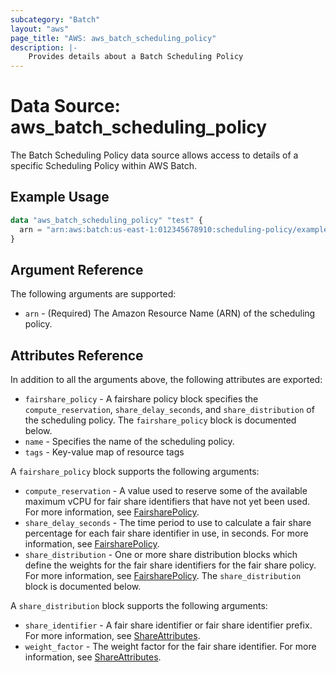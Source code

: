 ```yaml
---
subcategory: "Batch"
layout: "aws"
page_title: "AWS: aws_batch_scheduling_policy"
description: |-
    Provides details about a Batch Scheduling Policy
---
```


# Data Source: aws_batch_scheduling_policy

The Batch Scheduling Policy data source allows access to details of a specific Scheduling Policy within AWS Batch.

## Example Usage

```terraform
data "aws_batch_scheduling_policy" "test" {
  arn = "arn:aws:batch:us-east-1:012345678910:scheduling-policy/example"
}
```

## Argument Reference

The following arguments are supported:

* `arn` - (Required) The Amazon Resource Name (ARN) of the scheduling policy.

## Attributes Reference

In addition to all the arguments above, the following attributes are exported:

* `fairshare_policy` - A fairshare policy block specifies the `compute_reservation`, `share_delay_seconds`, and `share_distribution` of the scheduling policy. The `fairshare_policy` block is documented below.
* `name` - Specifies the name of the scheduling policy.
* `tags` - Key-value map of resource tags

A `fairshare_policy` block supports the following arguments:

* `compute_reservation` - A value used to reserve some of the available maximum vCPU for fair share identifiers that have not yet been used. For more information, see [FairsharePolicy](https://docs.aws.amazon.com/batch/latest/APIReference/API_FairsharePolicy.html).
* `share_delay_seconds` - The time period to use to calculate a fair share percentage for each fair share identifier in use, in seconds. For more information, see [FairsharePolicy](https://docs.aws.amazon.com/batch/latest/APIReference/API_FairsharePolicy.html).
* `share_distribution` - One or more share distribution blocks which define the weights for the fair share identifiers for the fair share policy. For more information, see [FairsharePolicy](https://docs.aws.amazon.com/batch/latest/APIReference/API_FairsharePolicy.html). The `share_distribution` block is documented below.

A `share_distribution` block supports the following arguments:

* `share_identifier` - A fair share identifier or fair share identifier prefix. For more information, see [ShareAttributes](https://docs.aws.amazon.com/batch/latest/APIReference/API_ShareAttributes.html).
* `weight_factor` - The weight factor for the fair share identifier. For more information, see [ShareAttributes](https://docs.aws.amazon.com/batch/latest/APIReference/API_ShareAttributes.html).
